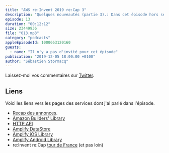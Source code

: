 ```yaml
---
title: "AWS re:Invent 2019 re:Cap 3"
description: "Quelques nouveautés (partie 3).: Dans cet épisode hors série, je passe en revue quelques annonces faites lors de la troisième journée de re:Invent. Nous parlons de HTTP API, Amplify DataStore et Amazon Builders' Library."
episode: 13
duration: "00:12:12"
size: 23449936
file: "013.mp3"
category: "podcasts"
appleEpisodeId: 1000663120160
guests:
  - name: "Il n'y a pas d'invité pour cet épisode"
publication: "2019-12-05 18:00:00 +0100"
author: "Sébastien Stormacq"
---
```


Laissez-moi vos commentaires sur [Twitter](https://twitter.com/sebsto).

## Liens

Voici les liens vers les pages des services dont j'ai parlé dans l'épisode.

- [Recap des annonces](https://aws.amazon.com/blogs/aws/aws-launches-previews-at-reinvent-2019-wednesday-december-4th/).
- [Amazon Builders' Library](https://aws.amazon.com/blogs/aws/check-out-the-amazon-builders-library-this-is-how-we-do-it/)
- [HTTP API](https://aws.amazon.com/blogs/compute/announcing-http-apis-for-amazon-api-gateway/)
- [Amplify DataStore](https://aws.amazon.com/blogs/aws/amplify-datastore-simplify-development-of-offline-apps-with-graphql/)
- [Amplify iOS Library](https://aws-amplify.github.io/docs/ios/start)
- [Amplify Android Library](https://aws-amplify.github.io/docs/android/start)
- re:Invent re:Cap [tour de France](https://aws.amazon.com/fr/blogs/france/reinvent-2019-recap-tour/) (et pas loin)